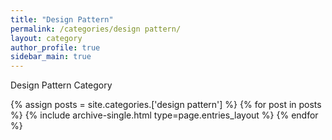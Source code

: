 ```yaml
---
title: "Design Pattern"
permalink: /categories/design pattern/
layout: category
author_profile: true
sidebar_main: true
---
```


Design Pattern Category

{% assign posts = site.categories.['design pattern'] %}
{% for post in posts %} {% include archive-single.html type=page.entries_layout %} {% endfor %}